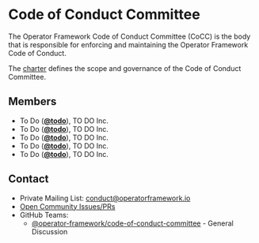 <!---
This is an autogenerated file!

Please do not edit this file directly, but instead make changes to the
sigs.yaml file in the project root.

To understand how this file is generated, see https://git.k8s.io/community/generator/README.md
--->
# Code of Conduct Committee

The Operator Framework Code of Conduct Committee (CoCC) is the body that is responsible for enforcing and maintaining the Operator Framework Code of Conduct.

The [charter](charter.md) defines the scope and governance of the Code of Conduct Committee.

## Members

* To Do (**[@todo](https://github.com/todo)**), TO DO Inc.
* To Do (**[@todo](https://github.com/todo)**), TO DO Inc.
* To Do (**[@todo](https://github.com/todo)**), TO DO Inc.
* To Do (**[@todo](https://github.com/todo)**), TO DO Inc.
* To Do (**[@todo](https://github.com/todo)**), TO DO Inc.

## Contact
- Private Mailing List: conduct@operatorframework.io
- [Open Community Issues/PRs](https://github.com/operator-framework/community/labels/committee%2Fcode-of-conduct)
- GitHub Teams:
    - [@operator-framework/code-of-conduct-committee](https://github.com/orgs/operator-framework/teams/code-of-conduct-committee) - General Discussion

[subproject-definition]: https://github.com/operator-framework/community/blob/master/governance.md#subprojects
<!-- BEGIN CUSTOM CONTENT -->

<!-- END CUSTOM CONTENT -->
